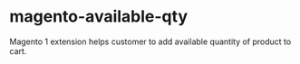 # magento-available-qty
Magento 1 extension helps customer to add available quantity of product to cart.
